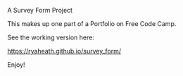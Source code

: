 A Survey Form Project

This makes up one part of a Portfolio on Free Code Camp.

See the working version here:

https://ryaheath.github.io/survey_form/

Enjoy!